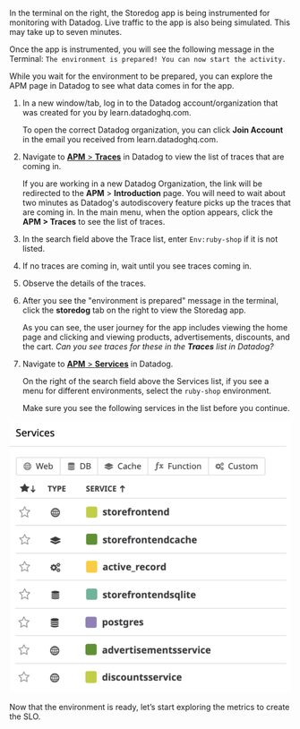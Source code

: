 In the terminal on the right, the Storedog app is being instrumented for monitoring with Datadog. Live traffic to the app is also being simulated. This may take up to seven minutes.

Once the app is instrumented, you will see the following message in the Terminal: `The environment is prepared! You can now start the activity.`

While you wait for the environment to be prepared, you can explore the APM page in Datadog to see what data comes in for the app.
1. In a new window/tab, log in to the Datadog account/organization that was created for you by learn.datadoghq.com. <p> To open the correct Datadog organization, you can click **Join Account** in the email you received from learn.datadoghq.com.

2. Navigate to <a href="https://app.datadoghq.com/apm/traces" target="_datadog">**APM** > **Traces**</a> in Datadog to view the list of traces that are coming in. <p> If you are working in a new Datadog Organization, the link will be redirected to the **APM** > **Introduction** page. You will need to wait about two minutes as Datadog's autodiscovery feature picks up the traces that are coming in. In the main menu, when the option appears, click the **APM > Traces** to see the list of traces.

3. In the search field above the Trace list, enter `Env:ruby-shop` if it is not listed.

4. If no traces are coming in, wait until you see traces coming in.

5. Observe the details of the traces.

6. After you see the "environment is prepared" message in the terminal, click the **storedog** tab on the right to view the Storedag app. <p> As you can see, the user journey for the app includes viewing the home page and clicking and viewing products, advertisements, discounts, and the cart. *Can you see traces for these in the **Traces** list in Datadog?*

7. Navigate to <a href="https://app.datadoghq.com/apm/" target="_datadog">**APM** > **Services**</a> in Datadog. <p> On the right of the search field above the Services list, if you see a menu for different environments, select the `ruby-shop` environment. <p> Make sure you see the following services in the list before you continue. 

![Service List](createslo/assets/service-list.png)

Now that the environment is ready, let’s start exploring the metrics to create the SLO.